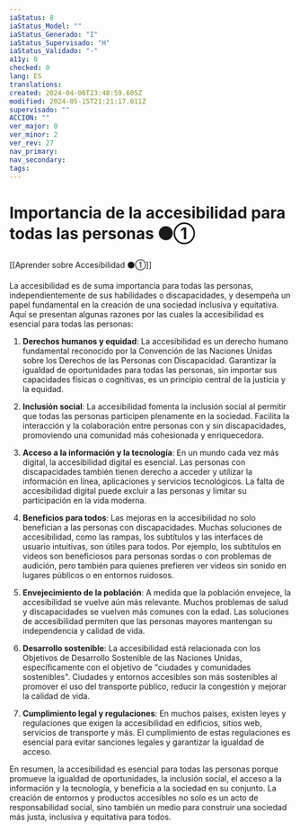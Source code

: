 ```yaml
---
iaStatus: 8
iaStatus_Model: ""
iaStatus_Generado: "I"
iaStatus_Supervisado: "H"
iaStatus_Validado: "-"
a11y: 0
checked: 0
lang: ES
translations: 
created: 2024-04-06T23:48:59.605Z
modified: 2024-05-15T21:21:17.011Z
supervisado: ""
ACCION: ""
ver_major: 0
ver_minor: 2
ver_rev: 27
nav_primary: 
nav_secondary: 
tags:
---
```

# Importancia de la accesibilidad para todas las personas ⚫①

[[Aprender sobre Accesibilidad ⚫①]]

  La accesibilidad es de suma importancia para todas las personas, independientemente de sus habilidades o discapacidades, y desempeña un papel fundamental en la creación de una sociedad inclusiva y equitativa. Aquí se presentan algunas razones por las cuales la accesibilidad es esencial para todas las personas:

1. **Derechos humanos y equidad**: La accesibilidad es un derecho humano fundamental reconocido por la Convención de las Naciones Unidas sobre los Derechos de las Personas con Discapacidad. Garantizar la igualdad de oportunidades para todas las personas, sin importar sus capacidades físicas o cognitivas, es un principio central de la justicia y la equidad.
    
2. **Inclusión social**: La accesibilidad fomenta la inclusión social al permitir que todas las personas participen plenamente en la sociedad. Facilita la interacción y la colaboración entre personas con y sin discapacidades, promoviendo una comunidad más cohesionada y enriquecedora.
    
3. **Acceso a la información y la tecnología**: En un mundo cada vez más digital, la accesibilidad digital es esencial. Las personas con discapacidades también tienen derecho a acceder y utilizar la información en línea, aplicaciones y servicios tecnológicos. La falta de accesibilidad digital puede excluir a las personas y limitar su participación en la vida moderna.
    
4. **Beneficios para todos**: Las mejoras en la accesibilidad no solo benefician a las personas con discapacidades. Muchas soluciones de accesibilidad, como las rampas, los subtítulos y las interfaces de usuario intuitivas, son útiles para todos. Por ejemplo, los subtítulos en videos son beneficiosos para personas sordas o con problemas de audición, pero también para quienes prefieren ver videos sin sonido en lugares públicos o en entornos ruidosos.
    
5. **Envejecimiento de la población**: A medida que la población envejece, la accesibilidad se vuelve aún más relevante. Muchos problemas de salud y discapacidades se vuelven más comunes con la edad. Las soluciones de accesibilidad permiten que las personas mayores mantengan su independencia y calidad de vida.
    
6. **Desarrollo sostenible**: La accesibilidad está relacionada con los Objetivos de Desarrollo Sostenible de las Naciones Unidas, específicamente con el objetivo de "ciudades y comunidades sostenibles". Ciudades y entornos accesibles son más sostenibles al promover el uso del transporte público, reducir la congestión y mejorar la calidad de vida.
    
7. **Cumplimiento legal y regulaciones**: En muchos países, existen leyes y regulaciones que exigen la accesibilidad en edificios, sitios web, servicios de transporte y más. El cumplimiento de estas regulaciones es esencial para evitar sanciones legales y garantizar la igualdad de acceso.
    
En resumen, la accesibilidad es esencial para todas las personas porque promueve la igualdad de oportunidades, la inclusión social, el acceso a la información y la tecnología, y beneficia a la sociedad en su conjunto. La creación de entornos y productos accesibles no solo es un acto de responsabilidad social, sino también un medio para construir una sociedad más justa, inclusiva y equitativa para todos.